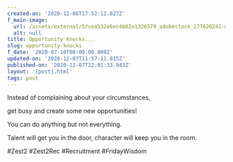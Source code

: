 ```yaml
---
created-on: '2020-12-06T17:52:12.627Z'
f_main-image:
  url: /assets/external/5fcea532e6ec4b02e1326579_adobestock_277620241-min.jpeg
  alt: null
title: Opportunity Knocks...
slug: opportunity-knocks
f_date: '2020-07-10T00:00:00.000Z'
updated-on: '2020-12-07T21:57:11.815Z'
published-on: '2020-12-07T22:01:33.943Z'
layout: '[post].html'
tags: post
---
```


Instead of complaining about your circumstances,

get busy and create some new opportunities!

You can do anything but not everything. 

Talent will get you in the door, character will keep you in the room.

#Zest2 #Zest2Rec #Recruitment #FridayWisdom
